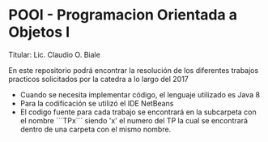 # POOI - Programacion Orientada a Objetos I
Titular: Lic. Claudio O. Biale

En este repositorio podrá encontrar la resolución de los diferentes trabajos practicos solicitados por la catedra a lo largo del 2017

* Cuando se necesita implementar código, el lenguaje utilizado es Java 8
* Para la codificación se utilizó el IDE NetBeans
* El codigo fuente para cada trabajo se encontrará en la subcarpeta con el nombre ´´´TPx´´´ siendo 'x' el numero del TP la cual se encontrará dentro de una carpeta con el mismo nombre.

